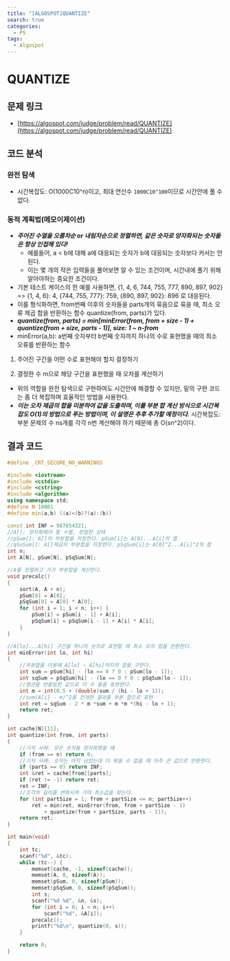 ```yaml
---
title: "[ALGOSPOT]QUANTIZE"
search: true
categories:
  - PS
tags:
  - Algospot
---
```


# QUANTIZE

## 문제 링크
- [https://algospot.com/judge/problem/read/QUANTIZE](https://algospot.com/judge/problem/read/QUANTIZE)

## 코드 분석
### 완전 탐색
- 시간복잡도: O(1000C10^n)이고, 최대 연산수 ```1000C10^100```이므로 시간안에 풀 수 없다.
### 동적 계획법(메모이제이션)
- ___주어진 수열을 오름차순 or 내림차순으로 정렬하면, 같은 숫자로 양자화되는 숫자들은 항상 인접해 있다!___
  - 예를들어, a < b에 대해 a에 대응되는 숫자가 b에 대응되는 숫자보다 커서는 안된다.
  - 이는 몇 개의 작은 입력들을 풀어보면 알 수 있는 조건이며, 시간내에 풀기 위해 알아야하는 중요한 조건이다.
- 기본 테스트 케이스의 한 예를 사용하면, {1, 4, 6, 744, 755, 777, 890, 897, 902} => {1, 4, 6}: 4, {744, 755, 777}: 759, {890, 897, 902}: 896 로 대응된다.
- 이를 형식화하면, from번째 이후의 숫자들을 parts개의 묶음으로 묶을 때, 최소 오류 제곱 합을 반환하는 함수 quantize(from, parts)가 있다.
- ___quantize(from, parts) = min[minError(from, from + size - 1) + quantize(from + size, parts - 1)], size: 1 ~ n-from___
- minError(a,b): a번째 숫자부터 b번째 숫자까지 하나의 수로 표현했을 때의 최소 오류를 반환하는 함수
1. 주어진 구간을 어떤 수로 표현해야 할지 결정하기

2. 결정한 수 m으로 해당 구간을 표현했을 때 오차를 계산하기

  - 위의 역할을 완전 탐색으로 구현하여도 시간안에 해결할 수 있지만, 밑의 구현 코드는 좀 더 복잡하며 효율적인 방법을 사용한다.
  - ___이는 오차 제곱의 합을 미분하여 값을 도출하며, 이를 부분 합 계산 방식으로 시간복잡도 O(1)의 방법으로 푸는 방법이며, 이 설명은 추후 추가할 예정이다.___
시간복잡도: 부분 문제의 수 ns개를 각각 n번 계산해야 하기 때문에 총 O(sn^2)이다.

## 결과 코드

```cpp
#define _CRT_SECURE_NO_WARNINGS

#include <iostream>
#include <cstdio>
#include <cstring>
#include <algorithm>
using namespace std;
#define N 10001
#define min(a,b) ((a)<(b)?(a):(b))

const int INF = 987654321;
//A[]: 양자화해야 할 수열, 정렬한 상태
//pSum[]: A[]의 부분합을 저장한다. pSum[i]는 A[0]...A[i]의 합
//qSuSum[]: A[]제곱의 부분합을 저장한다. pSqSum[i]는 A[0]^2...A[i]^2의 합
int n;
int A[N], pSum[N], pSqSum[N];

//A를 정렬하고 가가 부분합을 계산한다.
void precalc()
{
	sort(A, A + n);
	pSum[0] = A[0];
	pSqSum[0] = A[0] * A[0];
	for (int i = 1; i < n; i++) {
		pSum[i] = pSum[i - 1] + A[i];
		pSqSum[i] = pSqSum[i - 1] + A[i] * A[i];
	}
}

//A[lo]...A[hi] 구간을 하나의 숫자로 표현할 때 최소 오차 합을 반환한다.
int minError(int lo, int hi)
{
	//부분합을 이용해 A[lo] ~ A[hi]까지의 합을 구한다.
	int sum = pSum[hi] - (lo == 0 ? 0 : pSum[lo - 1]);
	int sqSum = pSqSum[hi] - (lo == 0 ? 0 : pSqSum[lo - 1]);
	//평균을 반올림한 값으로 이 수 들을 표현한다.
	int m = int(0.5 + (double)sum / (hi - lo + 1));
	//sum(A[i] - m)^2를 전개한 결과를 부분 합으로 표현
	int ret = sqSum - 2 * m *sum + m *m *(hi - lo + 1);
	return ret;
}

int cache[N][11];
int quantize(int from, int parts)
{
	//기저 사례: 모든 숫자들 양자화했을 떄
	if (from == n) return 0;
	//기저 사례: 숫자는 아직 남았는데 더 묶을 수 없을 때 아주 큰 값으르 반환한다.
	if (parts == 0) return INF;
	int &ret = cache[from][parts];
	if (ret != -1) return ret;
	ret = INF;
	//조각의 길이를 변화시켜 가며 최소값을 찾는다.
	for (int partSize = 1; from + partSize <= n; partSize++)
		ret = min(ret, minError(from, from + partSize - 1)
			+ quantize(from + partSize, parts - 1));
	return ret;
}

int main(void)
{
	int tc;
	scanf("%d", &tc);
	while (tc--) {
		memset(cache, -1, sizeof(cache));
		memset(A, 0, sizeof(A));
		memset(pSum, 0, sizeof(pSum));
		memset(pSqSum, 0, sizeof(pSqSum));
		int s;
		scanf("%d %d", &n, &s);
		for (int i = 0; i < n; i++)
			scanf("%d", &A[i]);
		precalc();
		printf("%d\n", quantize(0, s));
	}

	return 0;
}
```
